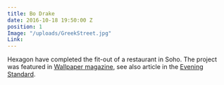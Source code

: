 ```yaml
---
title: Bo Drake
date: 2016-10-18 19:50:00 Z
position: 1
Image: "/uploads/GreekStreet.jpg"
Link: 
---
```


Hexagon have completed the fit-out of a restaurant in Soho. The project was featured in [Wallpaper magazine](http://www.wallpaper.com/travel/uk/london/restaurants/b-drake#17447), see also article in the [Evening Standard](http://www.standard.co.uk/goingout/restaurants/fay-maschler-reviews-bo-drake-10053026.html).